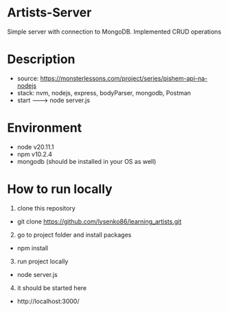 # Artists-Server

Simple server with connection to MongoDB. Implemented CRUD operations

# Description
- source: https://monsterlessons.com/project/series/pishem-api-na-nodejs
- stack: nvm, nodejs, express, bodyParser, mongodb, Postman
- start ---> node server.js

# Environment
- node v20.11.1
- npm v10.2.4
- mongodb (should be installed in your OS as well)

# How to run locally
1. clone this repository
  - git clone https://github.com/lysenko86/learning_artists.git
2. go to project folder and install packages
  - npm install
3. run project locally
  - node server.js
4. it should be started here
  - http://localhost:3000/
